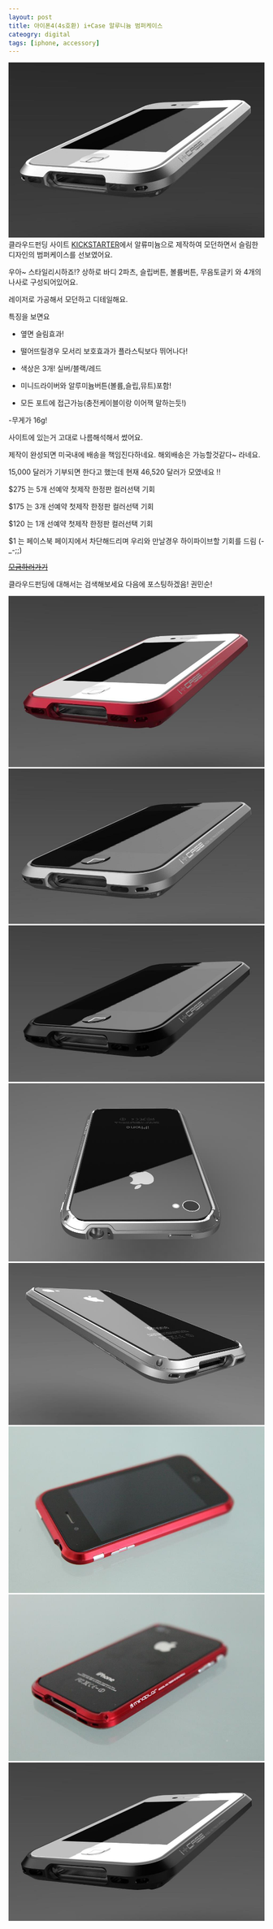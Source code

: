 ```yaml
---
layout: post
title: 아이폰4(4s호환) i+Case 알루니늄 범퍼케이스
cateogry: digital
tags: [iphone, accessory]
---
```

![i+Case](/images/posts/i_case_01.jpg)
클라우드펀딩 사이트 [KICKSTARTER](http://www.kickstarter.com/)에서 알류미늄으로 제작하여 모던하면서 슬림한 디자인의 범퍼케이스를 선보였어요.



우아~ 스타일리시하죠!? 상하로 바디 2파츠, 슬립버튼, 볼륨버튼, 무음토글키 와 4개의 나사로 구성되어있어요.

레이저로 가공해서 모던하고 디테일해요.

특징을 보면요

- 옆면 슬림효과!

- 떨어뜨릴경우 모서리 보호효과가 플라스틱보다 뛰어나다!

- 색상은 3개! 실버/블랙/레드

- 미니드라이버와 알루미늄버튼(볼륨,슬립,뮤트)포함!

- 모든 포트에 접근가능(충전케이블이랑 이어잭 말하는듯!)

-무게가 16g!

사이트에 있는거 고대로 나름해석해서 썼어요.

제작이 완성되면 미국내에 배송을 책임진다하네요. 해외배송은 가능할것같다~ 라네요.

15,000 달러가 기부되면 한다고 했는데 현재 46,520 달러가 모였네요 !!

$275 는 5개 선예약 첫제작 한정판 컬러선택 기회

$175 는 3개 선예약 첫제작 한정판 컬러선택 기회

$120 는 1개 선예약 첫제작 한정판 컬러선택 기회

$1 는 페이스북 페이지에서 차단해드리며 우리와 만날경우 하이파이브할 기회를 드림 (-_-;;)

~~[모금하러가기](http://kck.st/qVGq2d)~~

클라우드펀딩에 대해서는 검색해보세요 다음에 포스팅하겠음! 권민순!

![i+Case](/images/posts/i_case_02.jpg)
![i+Case](/images/posts/i_case_03.jpg)
![i+Case](/images/posts/i_case_04.jpg)
![i+Case](/images/posts/i_case_05.jpg)
![i+Case](/images/posts/i_case_06.jpg)
![i+Case](/images/posts/i_case_07.jpg)
![i+Case](/images/posts/i_case_08.jpg)
![i+Case](/images/posts/i_case_09.jpg)
